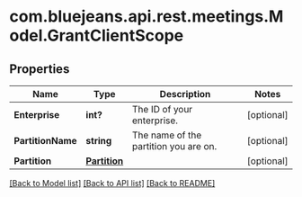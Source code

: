 # com.bluejeans.api.rest.meetings.Model.GrantClientScope
## Properties

Name | Type | Description | Notes
------------ | ------------- | ------------- | -------------
**Enterprise** | **int?** | The ID of your enterprise. | [optional] 
**PartitionName** | **string** | The name of the partition you are on. | [optional] 
**Partition** | [**Partition**](Partition.md) |  | [optional] 

[[Back to Model list]](../README.md#documentation-for-models) [[Back to API list]](../README.md#documentation-for-api-endpoints) [[Back to README]](../README.md)

